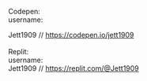 Codepen: </br>
username:</br>
    <dt>Jett1909 // https://codepen.io/jett1909</dt></br>
Replit:</br>
  username:</br>
    Jett1909 // https://replit.com/@Jett1909
